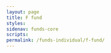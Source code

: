 ```yaml
---
layout: page
title: F fund
styles:
sidenav: funds-core
scripts:
permalink: /funds-individual/f-fund/
---
```

